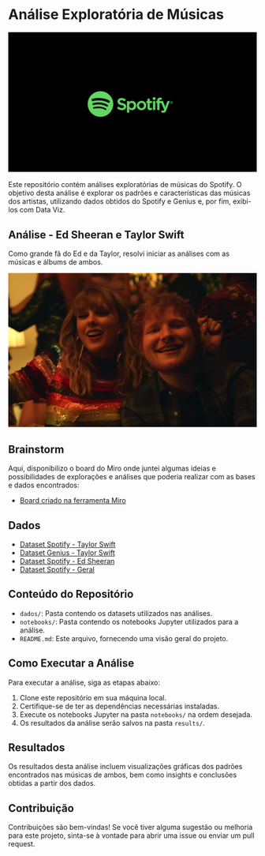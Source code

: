 # Análise Exploratória de Músicas

![Spotify](https://github.com/luiz-prado/analises_exploratorias/blob/82e1faae3aef2e6443841521150e3db25a9b7bb5/musicas_spotify/imagens/spotify.jpg)

Este repositório contém análises exploratórias de músicas do Spotify. O objetivo desta análise é explorar os padrões e características das músicas dos artistas, utilizando dados obtidos do Spotify e Genius e, por fim, exibi-los com Data Viz.

## Análise - Ed Sheeran e Taylor Swift

Como grande fã do Ed e da Taylor, resolvi iniciar as análises com as músicas e álbums de ambos.

![Ed e Taylor](https://github.com/luiz-prado/analises_exploratorias/blob/5f124b7a227dd99332f35a942bfcc43c80032fd0/taylor_spotify/dados/ed_taylor.png)

## Brainstorm

Aqui, disponibilizo o board do Miro onde juntei algumas ideias e possibilidades de explorações e análises que poderia realizar com as bases e dados encontrados:

- [Board criado na ferramenta Miro](https://miro.com/welcomeonboard/MXZQbzk4R3MyRXFpR3lLamtMbWJ3cnc2TlhaRlI4VDZrdDhVQVQydDRDMHhONUEwY0lDNExaODNkd09KTWx1V3wzMDc0NDU3MzU2MzY5MDM0ODMyfDI=?share_link_id=50352200730)

## Dados

- [Dataset Spotify - Taylor Swift](https://www.kaggle.com/datasets/jarredpriester/taylor-swift-spotify-dataset)
- [Dataset Genius - Taylor Swift](https://www.kaggle.com/datasets/madroscla/taylor-swift-released-song-discography-genius)
- [Dataset Spotify - Ed Sheeran](https://www.kaggle.com/datasets/jarredpriester/ed-sheeran-spotify-dataset)
- [Dataset Spotify - Geral](https://www.kaggle.com/datasets/maharshipandya/-spotify-tracks-dataset)

## Conteúdo do Repositório

- `dados/`: Pasta contendo os datasets utilizados nas análises.
- `notebooks/`: Pasta contendo os notebooks Jupyter utilizados para a análise.
- `README.md`: Este arquivo, fornecendo uma visão geral do projeto.

## Como Executar a Análise

Para executar a análise, siga as etapas abaixo:

1. Clone este repositório em sua máquina local.
2. Certifique-se de ter as dependências necessárias instaladas.
3. Execute os notebooks Jupyter na pasta `notebooks/` na ordem desejada.
4. Os resultados da análise serão salvos na pasta `results/`.

## Resultados

Os resultados desta análise incluem visualizações gráficas dos padrões encontrados nas músicas de ambos, bem como insights e conclusões obtidas a partir dos dados.

## Contribuição

Contribuições são bem-vindas! Se você tiver alguma sugestão ou melhoria para este projeto, sinta-se à vontade para abrir uma issue ou enviar um pull request.
